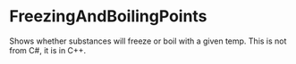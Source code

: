 # FreezingAndBoilingPoints
Shows whether substances will freeze or boil with a given temp.
This is not from C#, it is in C++.
